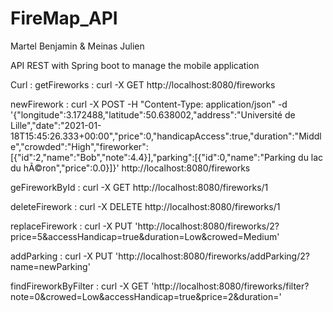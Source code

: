 # FireMap_API
Martel Benjamin & Meinas Julien

API REST with Spring boot to manage the mobile application 


Curl : 
getFireworks : curl -X GET http://localhost:8080/fireworks

newFirework :  curl -X POST -H "Content-Type: application/json" -d '{"longitude":3.172488,"latitude":50.638002,"address":"Université de Lille","date":"2021-01-18T15:45:26.333+00:00","price":0,"handicapAccess":true,"duration":"Middle","crowded":"High","fireworker":[{"id":2,"name":"Bob","note":4.4}],"parking":[{"id":0,"name":"Parking du lac du hÃ©ron","price":0.0}]}' http://localhost:8080/fireworks

geFireworkById : curl -X GET http://localhost:8080/fireworks/1

deleteFirework : curl -X DELETE http://localhost:8080/fireworks/1

replaceFirework : curl -X PUT 'http://localhost:8080/fireworks/2?price=5&accessHandicap=true&duration=Low&crowed=Medium'

addParking : curl -X PUT 'http://localhost:8080/fireworks/addParking/2?name=newParking'

findFireworkByFilter : curl -X GET 'http://localhost:8080/fireworks/filter?note=0&crowed=Low&accessHandicap=true&price=2&duration='





